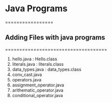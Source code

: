 # Java Programs
=================

## Adding Files with java programs
====================================

1. hello.java : Hello.class
2. literals.java : literals.class
3. data_types.java : data_types.class
4. conv_cast.java
5. operators.java
6. assignment_operator.java
7. arithematic_operator.java
8. conditional_operator.java